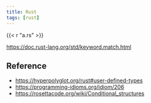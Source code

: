 ```yaml
---
title: Rust
tags: [rust]
---
```


{{< r "a.rs" >}}

<https://doc.rust-lang.org/std/keyword.match.html>

## Reference

- <https://hyperpolyglot.org/rust#user-defined-types>
- <https://programming-idioms.org/idiom/206>
- <https://rosettacode.org/wiki/Conditional_structures>
